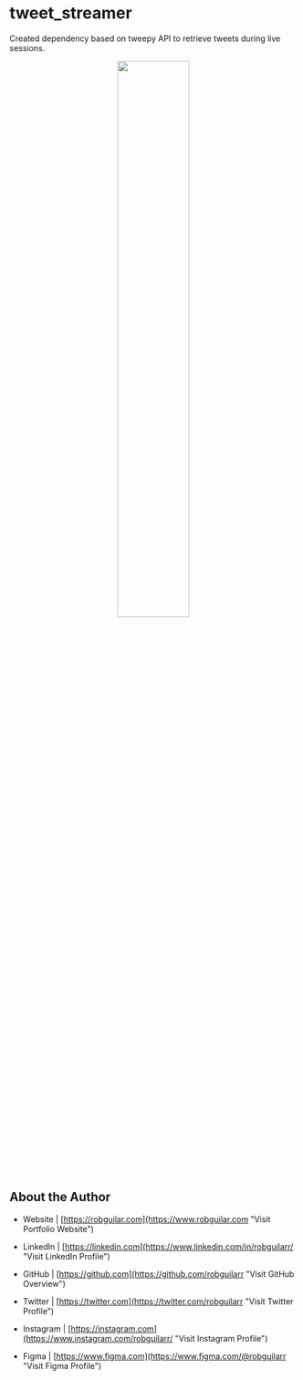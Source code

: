 # tweet_streamer
Created dependency based on tweepy API to retrieve tweets during live sessions.


<p align="center">
 <img width="50%" height="50%" src="https://upload.wikimedia.org/wikipedia/commons/thumb/4/4f/Twitter-logo.svg/1200px-Twitter-logo.svg.png">
</p>


## About the Author

- Website | [https://robguilar.com](https://www.robguilar.com "Visit Portfolio Website")

- LinkedIn | [https://linkedin.com](https://www.linkedin.com/in/robguilarr/ "Visit LinkedIn Profile")

- GitHub | [https://github.com](https://github.com/robguilarr "Visit GitHub Overview")

- Twitter | [https://twitter.com](https://twitter.com/robguilarr "Visit Twitter Profile")

- Instagram | [https://instagram.com](https://www.instagram.com/robguilarr/ "Visit Instagram Profile")

- Figma | [https://www.figma.com](https://www.figma.com/@robguilarr "Visit Figma Profile")
